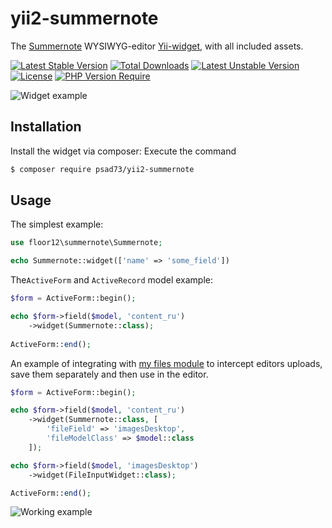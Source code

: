# yii2-summernote

The [Summernote](https://summernote.org/) WYSIWYG-editor [Yii-widget](https://yiiframework.ru/), with all included assets.

[![Latest Stable Version](http://poser.pugx.org/floor12/yii2-summernote/v)](https://packagist.org/packages/floor12/yii2-summernote)
[![Total Downloads](http://poser.pugx.org/floor12/yii2-summernote/downloads)](https://packagist.org/packages/floor12/yii2-summernote)
[![Latest Unstable Version](http://poser.pugx.org/floor12/yii2-summernote/v/unstable)](https://packagist.org/packages/floor12/yii2-summernote)
[![License](http://poser.pugx.org/floor12/yii2-summernote/license)](https://packagist.org/packages/floor12/yii2-summernote)
[![PHP Version Require](http://poser.pugx.org/floor12/yii2-summernote/require/php)](https://packagist.org/packages/floor12/yii2-summernote)


![Widget example](https://floor12.net/en/files/default/image?hash=81ef4ae8ce4cf1c288ad9dd78ff72ec2&width=1500)
## Installation


Install the widget via composer:
Execute the command

```bash
$ composer require psad73/yii2-summernote
```

## Usage

The simplest example:

```php
use floor12\summernote\Summernote;

echo Summernote::widget(['name' => 'some_field'])
```


The`ActiveForm` and `ActiveRecord` model example:

```php
$form = ActiveForm::begin();

echo $form->field($model, 'content_ru')
    ->widget(Summernote::class);
             
ActiveForm::end();
```


An example of integrating with [my files module](https://github.com/floor12/yii2-module-files) to intercept editors uploads, save them separately and then use in the editor.

```php
$form = ActiveForm::begin();

echo $form->field($model, 'content_ru')
    ->widget(Summernote::class, [
        'fileField' => 'imagesDesktop',
        'fileModelClass' => $model::class
    ]);

echo $form->field($model, 'imagesDesktop')
    ->widget(FileInputWidget::class);

ActiveForm::end();
```

![Working example](https://floor12.net/en/files/default/image?hash=868c9752a86820692dabcb334f766df7&width=1500)